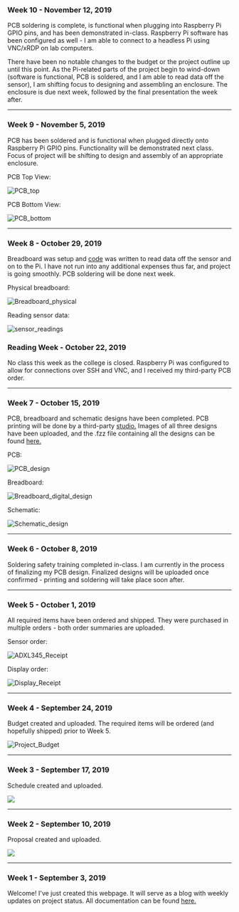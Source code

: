 <html>
 <head></head>
 <body>
  <h3 id="november-12-2019-week-10">Week 10 - November 12, 2019</h3>
  <p>PCB soldering is complete, is functional when plugging into Raspberry Pi GPIO pins, and has been demonstrated in-class. Raspberry Pi software has been configured as well - I am able to connect to a headless Pi using VNC/xRDP on lab computers. 
   
   
  There have been no notable changes to the budget or the project outline up until this point. As the Pi-related parts of the project begin to wind-down (software is functional, PCB is soldered, and I am able to read data off the sensor), I am shifting focus to designing and assembling an enclosure. The enclosure is due next week, followed by the final presentation the week after.</p>
  <hr>
  
  <h3 id="november-5-2019-week-9">Week 9 - November 5, 2019</h3>
  <p>PCB has been soldered and is functional when plugged directly onto Raspberry Pi GPIO pins. Functionality will be demonstrated next class. Focus of project will be shifting to design and assembly of an appropriate enclosure.</p>
   
  <p>PCB Top View:</p>
  <p><img src="/SmartWatch/Images/ADXL345_PCB_Top.jpeg" alt="PCB_top"/></p>
  
  <p>PCB Bottom View:</p>
  <p><img src="/SmartWatch/Images/ADXL345_PCB_Bottom.jpeg" alt="PCB_bottom"/></p>
  <hr>
  
  <h3 id="october-29-2019-week-8">Week 8 - October 29, 2019</h3>
  <p>Breadboard was setup and <a href="https://github.com/Breezydust/SmartWatch/blob/master/Firmware/ADXL345.py">code</a> was written to read data off the sensor and on to the Pi. I have not run into any additional expenses thus far, and project is going smoothly. PCB soldering will be done next week.</p>
  
  <p>Physical breadboard:</p>
  <p><img src="/SmartWatch/Images/Breadboard_setup_picture.png" alt="Breadboard_physical"/></p>
  
  <p>Reading sensor data:</p>
  <p><img src="/SmartWatch/Images/ADXL345_test_screenshot.png" alt="sensor_readings"/></p>
  
  <h3 id="october-22-2019-week-reading">Reading Week - October 22, 2019</h3>
  <p>No class this week as the college is closed. Raspberry Pi was configured to allow for connections over SSH and VNC, and I received my third-party PCB order.</p>
  <hr>
  
   <h3 id="october-15-2019-week-7">Week 7 - October 15, 2019</h3>
   <p>PCB, breadboard and schematic designs have been completed. PCB printing will be done by a third-party <a href="https://aisler.net">studio.</a> Images of all three designs have been uploaded, and the .fzz file containing all the designs can be found <a href="https://github.com/Breezydust/SmartWatch/blob/master/Electronics/ADXL345Breadboard.fzz">here.</a></p>
    
   <p>PCB:</p>
   <p><img src="/SmartWatch/Images/PCBDesignImage.png" alt="PCB_design"/></p>
     
   <p>Breadboard:</p>
   <p><img src="/SmartWatch/Images/BreadboardDigitalImage.png" alt="Breadboard_digital_design"/></p>
   
   <p>Schematic:</p>
   <p><img src="/SmartWatch/Images/SchematicImage.png" alt="Schematic_design"/></p>
   <hr>
   
   <h3 id="october-8-2019-week-6">Week 6 - October 8, 2019</h3>
   <p>Soldering safety training completed in-class. I am currently in the process of finalizing my PCB design. Finalized designs will be uploaded once confirmed - printing and soldering will take place soon after.</p>
   <hr>
    
   <h3 id="october-1-2019-week-5">Week 5 - October 1, 2019</h3>
   <p>All required items have been ordered and shipped. They were purchased in multiple orders - both order summaries are uploaded.</p>
   <p>Sensor order:</p>
   <p><img src="/SmartWatch/Images/Adafruit_ADXL345_Order_Redacted.png" alt="ADXL345_Receipt"/></p>
   <p>Display order:</p>
   <p><img src="/SmartWatch/Images/Kuman_OLEDDisplay_Order_Redacted.png" alt="Display_Receipt"/></p>
   <hr>    

   <h3 id="september-24-2019-week-4">Week 4 - September 24, 2019</h3>
   <p>Budget created and uploaded. The required items will be ordered (and hopefully shipped) prior to Week 5.</p>
   <p><img src="/SmartWatch/Images/ProjectBudgetImage.png" alt="Project_Budget"/></p>
   <hr>
    
   <h3 id="september-17-2019-week-3">Week 3 - September 17, 2019</h3>
   <p>Schedule created and uploaded.</p>
   <p><img src="/SmartWatch/Images/ProjectTimelineImage.png"/></p>
   <hr>

   <h3 id="september-10-2019-week-2">Week 2 - September 10, 2019</h3>
   <p>Proposal created and uploaded.</p>
   <p><img src="/SmartWatch/Images/ProjectProposalImage.png"/></p>
   <hr>

   <h3 id="september-03-2019-week-1">Week 1 - September 3, 2019</h3>
   <p>Welcome! I've just created this webpage. It will serve as a blog with weekly updates on project status. All documentation can be found <a href="https://github.com/Breezydust/SmartWatch/tree/master/Documentation">here.</a></p>
   </body>
</html>
